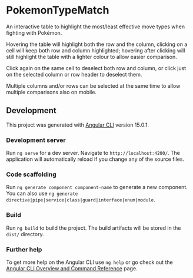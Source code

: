 # PokemonTypeMatch

An interactive table to highlight the most/least effective move types when fighting with Pokémon.

Hovering the table will highlight both the row and the column, clicking on a cell will keep both row and column highlighted; hovering after clicking will still highlight the table with a lighter colour to allow easier comparison.

Click again on the same cell to deselect both row and column, or click just on the selected column or row header to deselect them.

Multiple columns and/or rows can be selected at the same time to allow multiple comparisons also on mobile.

## Development

This project was generated with [Angular CLI](https://github.com/angular/angular-cli) version 15.0.1.

### Development server

Run `ng serve` for a dev server. Navigate to `http://localhost:4200/`. The application will automatically reload if you change any of the source files.

### Code scaffolding

Run `ng generate component component-name` to generate a new component. You can also use `ng generate directive|pipe|service|class|guard|interface|enum|module`.

### Build

Run `ng build` to build the project. The build artifacts will be stored in the `dist/` directory.

### Further help

To get more help on the Angular CLI use `ng help` or go check out the [Angular CLI Overview and Command Reference](https://angular.io/cli) page.
